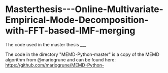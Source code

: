 # Masterthesis---Online-Multivariate-Empirical-Mode-Decomposition-with-FFT-based-IMF-merging
The code used in the master thesis ___

The code in the directory "MEMD-Python-master" is a copy of the MEMD algorithm from @mariogrune and can be found here: https://github.com/mariogrune/MEMD-Python-

